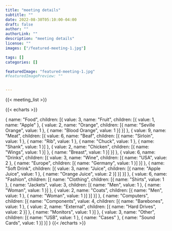 ```yaml
---
title: "meeting details"
subtitle: ""
date: 2022-08-30T05:10:00-04:00
draft: false
author: ""
authorLink: ""
description: "meeting details"
license: ""
images: ["/featured-meeting-1.jpg"]

tags: []
categories: []

featuredImage: "featured-meeting-1.jpg"
#featuredImagePreview: ""


---
```





{{< meeting_list >}}

{{< echarts >}}

{
      name: "Food",
      children: [{
        value: 3,
        name: "Fruit",
        children: [{
          value: 1,
          name: "Apple"
        }, {
          value: 2,
          name: "Orange",
          children: [{
            name: "Seville Orange",
            value: 1
          }, {
            name: "Blood Orange",
            value: 1
          }]
        }]
      }, {
        value: 9,
        name: "Meat",
        children: [{
          value: 6,
          name: "Beaf",
          children: [{
            name: "Sirloin",
            value: 1
          }, {
            name: "Rib",
            value: 1
          }, {
            name: "Chuck",
            value: 1
          }, {
            name: "Shank",
            value: 1
          }]
        }, {
          value: 2,
          name: "Chicken",
          children: [{
            name: "Wings",
            value: 1
          }]
        }, {
          name: "Breast",
          value: 1
        }]
      }]
    }, {
      value: 6,
      name: "Drinks",
      children: [{
        value: 3,
        name: "Wine",
        children: [{
          name: "USA",
          value: 2
        }, {
          name: "Europe",
          children: [{
            name: "Germany",
            value: 1
          }]
        }]
      }, {
        name: "Soft Drink",
        children: [{
          value: 3,
          name: "Juice",
          children: [{
            name: "Apple Juice",
            value: 1
          }, {
            name: "Orange Juice",
            value: 2
          }]
        }]
      }]
    }, {
      value: 6,
      name: "Fashion",
      children: [{
        name: "Clothing",
        children: [{
          name: "Shirts",
          value: 1
        }, {
          name: "Jackets",
          value: 3,
          children: [{
            name: "Men",
            value: 1
          }, {
            name: "Woman",
            value: 1
          }]
        }, {
          value: 2,
          name: "Coats",
          children: [{
            name: "Men",
            value: 1
          }, {
            name: "Woman",
            value: 1
          }]
        }]
      }]
    }, {
      name: "Computers",
      children: [{
        name: "Components",
        value: 4,
        children: [{
          name: "Barebones",
          value: 1
        }, {
          value: 2,
          name: "External",
          children: [{
            name: "Hard Drives",
            value: 2
          }]
        }, {
          name: "Monitors",
          value: 1
        }]
      }, {
        value: 3,
        name: "Other",
        children: [{
          name: "USB",
          value: 1
        }, {
          name: "Cases"
        }, {
          name: "Sound Cards",
          value: 1
        }]
      }]
    }
{{< /echarts >}}
